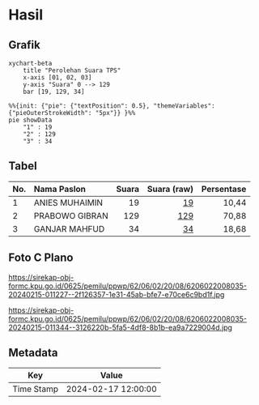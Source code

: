 # Hasil

## Grafik

```mermaid
xychart-beta
    title "Perolehan Suara TPS"
    x-axis [01, 02, 03]
    y-axis "Suara" 0 --> 129
    bar [19, 129, 34]
```

```mermaid
%%{init: {"pie": {"textPosition": 0.5}, "themeVariables": {"pieOuterStrokeWidth": "5px"}} }%%
pie showData
    "1" : 19
    "2" : 129
    "3" : 34
```

## Tabel

| No. | Nama Paslon    | Suara | Suara (raw) | Persentase |
|:--- |:-------------- | -----:| -----------:| ----------:|
| 1   | ANIES MUHAIMIN | 19    | [19][p-1]   | 10,44      |
| 2   | PRABOWO GIBRAN | 129   | [129][p-2]  | 70,88      |
| 3   | GANJAR MAHFUD  | 34    | [34][p-3]   | 18,68      |


[p-1]: https://github.com/gigit-pemilu/pemilu-2024-62-kalimantan-tengah/blob/main/pilpres/hitung-suara/sub/62-kalimantan-tengah/sub/06-katingan/sub/02-katingan-hilir/sub/2008-hampalit/sub/035-tps/sub/paslon-1.txt
[p-2]: https://github.com/gigit-pemilu/pemilu-2024-62-kalimantan-tengah/blob/main/pilpres/hitung-suara/sub/62-kalimantan-tengah/sub/06-katingan/sub/02-katingan-hilir/sub/2008-hampalit/sub/035-tps/sub/paslon-2.txt
[p-3]: https://github.com/gigit-pemilu/pemilu-2024-62-kalimantan-tengah/blob/main/pilpres/hitung-suara/sub/62-kalimantan-tengah/sub/06-katingan/sub/02-katingan-hilir/sub/2008-hampalit/sub/035-tps/sub/paslon-3.txt

## Foto C Plano

https://sirekap-obj-formc.kpu.go.id/0625/pemilu/ppwp/62/06/02/20/08/6206022008035-20240215-011227--2f126357-1e31-45ab-bfe7-e70ce6c9bd1f.jpg

https://sirekap-obj-formc.kpu.go.id/0625/pemilu/ppwp/62/06/02/20/08/6206022008035-20240215-011344--3126220b-5fa5-4df8-8b1b-ea9a7229004d.jpg


## Metadata

| Key        | Value               |
| ---------- | ------------------- |
| Time Stamp | 2024-02-17 12:00:00 |




